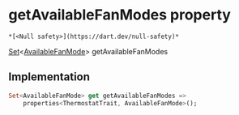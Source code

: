 


# getAvailableFanModes property




    *[<Null safety>](https://dart.dev/null-safety)*




[Set](https://api.flutter.dev/flutter/dart-core/Set-class.html)&lt;[AvailableFanMode](https://yonomi.co/yonomi-sdk/AvailableFanMode-class.html)> getAvailableFanModes
  







## Implementation

```dart
Set<AvailableFanMode> get getAvailableFanModes =>
    properties<ThermostatTrait, AvailableFanMode>();
```









